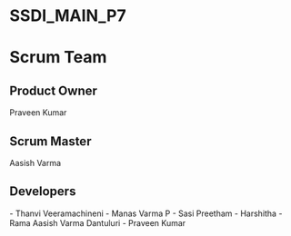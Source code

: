 # SSDI_MAIN_P7

<h1>Scrum Team</h1>
<h2> Product Owner</h2>
Praveen Kumar
<h2>Scrum Master</h2>
Aasish Varma 
<h2>Developers</h2>
-  Thanvi Veeramachineni
-  Manas Varma P
-  Sasi Preetham
-  Harshitha
-  Rama Aasish Varma Dantuluri
-  Praveen Kumar 
